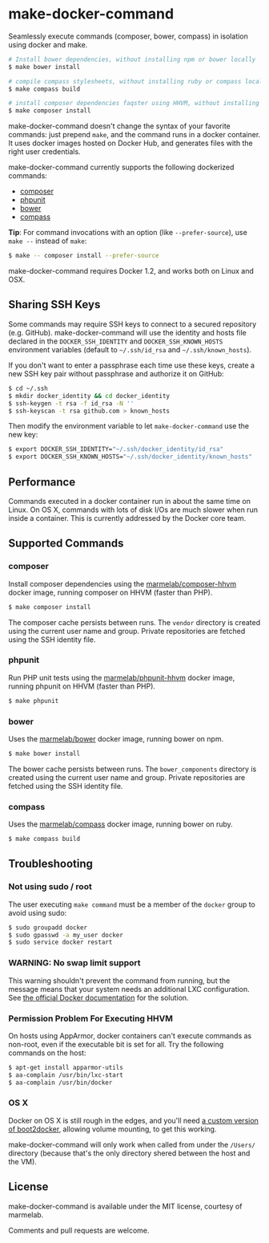 make-docker-command
===================

Seamlessly execute commands (composer, bower, compass) in isolation using docker and make.

```bash
# Install bower dependencies, without installing npm or bower locally
$ make bower install

# compile compass stylesheets, without installing ruby or compass locally
$ make compass build

# install composer dependencies faqster using HHVM, without installing HHVM locally
$ make composer install
```

make-docker-command doesn't change the syntax of your favorite commands: just prepend `make`, and the command runs in a docker container. It uses docker images hosted on Docker Hub, and generates files with the right user credentials.

make-docker-command currently supports the following dockerized commands:

* [composer](https://github.com/marmelab/make-docker-command#composer)
* [phpunit](https://github.com/marmelab/make-docker-command#phpunit)
* [bower](https://github.com/marmelab/make-docker-command#bower)
* [compass](https://github.com/marmelab/make-docker-command#compass)

**Tip**: For command invocations with an option (like `--prefer-source`), use `make --` instead of `make`:

```bash
$ make -- composer install --prefer-source
```

make-docker-command requires Docker 1.2, and works both on Linux and OSX.

## Sharing SSH Keys

Some commands may require SSH keys to connect to a secured repository (e.g. GitHub). make-docker-command will use the identity and hosts file declared in the `DOCKER_SSH_IDENTITY` and `DOCKER_SSH_KNOWN_HOSTS` environment variables (default to `~/.ssh/id_rsa` and `~/.ssh/known_hosts`).

If you don't want to enter a passphrase each time use these keys, create a new SSH key pair without passphrase and authorize it on GitHub:

```bash
$ cd ~/.ssh
$ mkdir docker_identity && cd docker_identity
$ ssh-keygen -t rsa -f id_rsa -N ''
$ ssh-keyscan -t rsa github.com > known_hosts
```

Then modify the environment variable to let `make-docker-command` use the new key:

```bash
$ export DOCKER_SSH_IDENTITY="~/.ssh/docker_identity/id_rsa"
$ export DOCKER_SSH_KNOWN_HOSTS="~/.ssh/docker_identity/known_hosts"
```

## Performance

Commands executed in a docker container run in about the same time on Linux. On OS X, commands with lots of disk I/Os are much slower when run inside a container. This is currently addressed by the Docker core team.

## Supported Commands

### composer

Install composer dependencies using the [marmelab/composer-hhvm](https://registry.hub.docker.com/u/marmelab/composer-hhvm/) docker image, running composer on HHVM (faster than PHP).

```bash
$ make composer install
```

The composer cache persists between runs. The `vendor` directory is created using the current user name and group. Private repositories are fetched using the SSH identity file. 

### phpunit

Run PHP unit tests using the [marmelab/phpunit-hhvm](https://registry.hub.docker.com/u/marmelab/phpunit-hhvm/) docker image, running phpunit on HHVM (faster than PHP).

```bash
$ make phpunit
```

### bower

Uses the [marmelab/bower](https://registry.hub.docker.com/u/marmelab/bower/) docker image, running bower on npm.

```bash
$ make bower install
```

The bower cache persists between runs. The `bower_components` directory is created using the current user name and group. Private repositories are fetched using the SSH identity file. 

### compass

Uses the [marmelab/compass](https://registry.hub.docker.com/u/marmelab/compass/) docker image, running bower on ruby.

```bash
$ make compass build
```

## Troubleshooting

### Not using sudo / root

The user executing `make command` must be a member of the `docker` group to avoid using sudo:

```bash
$ sudo groupadd docker
$ sudo gpasswd -a my_user docker
$ sudo service docker restart
```

### WARNING: No swap limit support

This warning shouldn't prevent the command from running, but the message means that your system needs an additional LXC configuration. See [the official Docker documentation](http://docs.docker.com/installation/ubuntulinux/#memory-and-swap-accounting) for the solution.

### Permission Problem For Executing HHVM

On hosts using AppArmor, docker containers can't execute commands as non-root, even if the executable bit is set for all. Try the following commands on the host:

```bash
$ apt-get install apparmor-utils
$ aa-complain /usr/bin/lxc-start
$ aa-complain /usr/bin/docker
```

### OS X

Docker on OS X is still rough in the edges, and you'll need [a custom version of boot2docker](https://medium.com/boot2docker-lightweight-linux-for-docker/boot2docker-together-with-virtualbox-guest-additions-da1e3ab2465c), allowing volume mounting, to get this working.

make-docker-command will only work when called from under the `/Users/` directory (because that's the only directory shered between the host and the VM).

## License

make-docker-command is available under the MIT license, courtesy of marmelab. 

Comments and pull requests are welcome.

